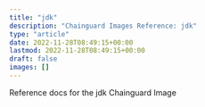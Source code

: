 ```yaml
---
title: "jdk"
description: "Chainguard Images Reference: jdk"
type: "article"
date: 2022-11-28T08:49:15+00:00
lastmod: 2022-11-28T08:49:15+00:00
draft: false
images: []
---
```


Reference docs for the jdk Chainguard Image
